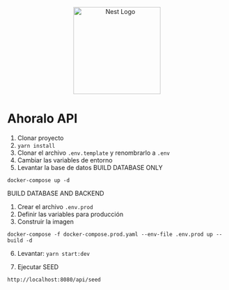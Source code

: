 <p align="center">
  <a href="http://nestjs.com/" target="blank"><img src="https://nestjs.com/img/logo-small.svg" width="200" alt="Nest Logo" /></a>
</p>


# Ahoralo API

1. Clonar proyecto
2. ```yarn install```
3. Clonar el archivo ```.env.template``` y renombrarlo a ```.env```
4. Cambiar las variables de entorno
5. Levantar la base de datos
BUILD DATABASE ONLY
```
docker-compose up -d
```
BUILD DATABASE AND BACKEND
1. Crear el archivo ```.env.prod```
2. Definir las variables para producción
3. Construir la imagen
```
docker-compose -f docker-compose.prod.yaml --env-file .env.prod up --build -d
```

6. Levantar: ```yarn start:dev```

7. Ejecutar SEED 
```
http://localhost:8080/api/seed
```

